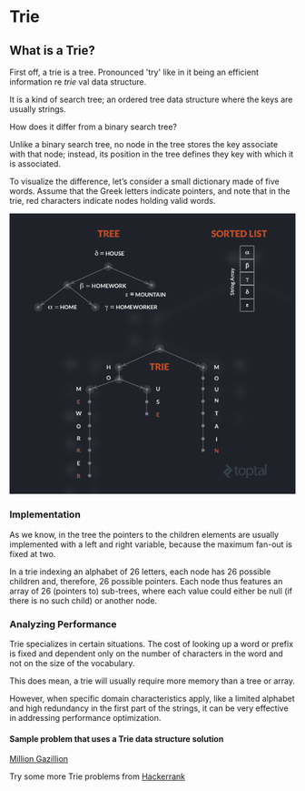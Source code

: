 # Trie

## What is a Trie?

First off, a trie is a tree. Pronounced 'try' like in it being an efficient information re *trie* val data structure.

It is a kind of search tree; an ordered tree data structure where the keys are usually strings.

How does it differ from a binary search tree?

  Unlike a binary search tree, no node in the tree stores the key associate with that node; instead, its position in the tree defines they key with which it is associated.

To visualize the difference, let’s consider a small dictionary made of five words. Assume that the Greek letters indicate pointers, and note that in the trie, red characters indicate nodes holding valid words.

![trie-visualization](./trie-structure-from-toptal.png)

### Implementation

As we know, in the tree the pointers to the children elements are usually implemented with a left and right variable, because the maximum fan-out is fixed at two.

In a trie indexing an alphabet of 26 letters, each node has 26 possible children and, therefore, 26 possible pointers. Each node thus features an array of 26 (pointers to) sub-trees, where each value could either be null (if there is no such child) or another node.

### Analyzing Performance

Trie specializes in certain situations.
The cost of looking up a word or prefix is fixed and dependent only on the number of characters in the word and not on the size of the vocabulary.

This does mean, a trie will usually require more memory than a tree or array.

However, when specific domain characteristics apply, like a limited alphabet and high redundancy in the first part of the strings, it can be very effective in addressing performance optimization.

#### Sample problem that uses a Trie data structure solution

[Million Gazillion][million-gazillion]

Try some more Trie problems from [Hackerrank](https://www.hackerrank.com/domains/data-structures/trie)

<!-- Links -->
[million-gazillion]: ./million-gazillion/README.md
